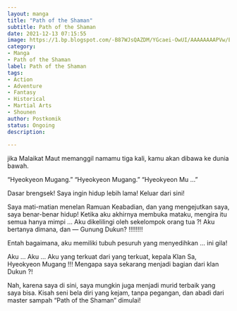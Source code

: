 ```yaml
---
layout: manga
title: "Path of the Shaman"
subtitle: Path of the Shaman
date: 2021-12-13 07:15:55
image: https://1.bp.blogspot.com/-B87WJsQAZDM/YGcaei-OwUI/AAAAAAAAPVw/ENAv6anu0-Y37-182_i_Jx_k52nDE15dwCLcBGAsYHQ/s72-c/path-of-the-shaman-915203-FDmR0W1b.jpg
category: 
- Manga
- Path of the Shaman
label: Path of the Shaman
tags: 
- Action 
- Adventure 
- Fantasy 
- Historical 
- Martial Arts 
- Shounen
author: Postkomik
status: Ongoing
description: 
 
---
```


jika Malaikat Maut memanggil namamu tiga kali, kamu akan dibawa ke dunia bawah.

“Hyeokyeon Mugang.”
“Hyeokyeon Mugang.”
“Hyeokyeon Mu …”

Dasar brengsek! Saya ingin hidup lebih lama! Keluar dari sini!

Saya mati-matian menelan Ramuan Keabadian, dan yang mengejutkan saya, saya benar-benar hidup! Ketika aku akhirnya membuka mataku, mengira itu semua hanya mimpi … Aku dikelilingi oleh sekelompok orang tua ?! Aku bertanya dimana, dan — Gunung Dukun? !!!!!!!!

Entah bagaimana, aku memiliki tubuh pesuruh yang menyedihkan … ini gila!

Aku … Aku … Aku yang terkuat dari yang terkuat, kepala Klan Sa, Hyeokyeon Mugang !!! Mengapa saya sekarang menjadi bagian dari klan Dukun ?!

Nah, karena saya di sini, saya mungkin juga menjadi murid terbaik yang saya bisa. Kisah seni bela diri yang kejam, tanpa pegangan, dan abadi dari master sampah “Path of the Shaman” dimulai!
